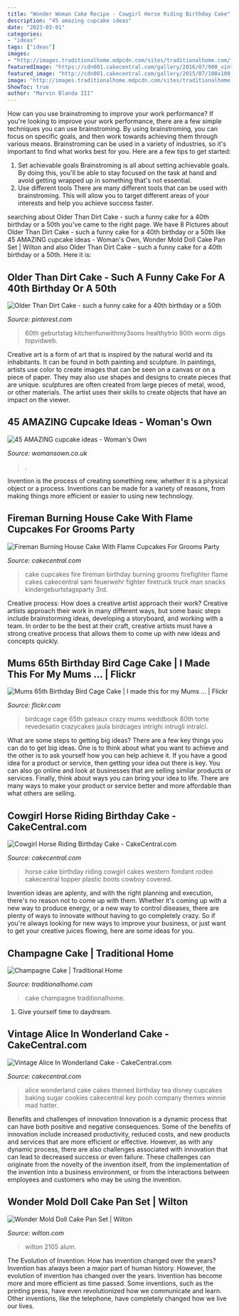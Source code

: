 ```yaml
---
title: "Wonder Woman Cake Recipe - Cowgirl Horse Riding Birthday Cake"
description: "45 amazing cupcake ideas"
date: "2023-03-01"
categories:
- "ideas"
tags: ["ideas"]
images:
- "http://images.traditionalhome.mdpcdn.com/sites/traditionalhome.com/files/styles/facebook_og_image/public/article/102736059_w.jpg?itok=m91jbWzl"
featuredImage: "https://cdn001.cakecentral.com/gallery/2016/07/900_vintage-alice-in-wonderland-cake-939616giQNg.jpg"
featured_image: "http://cdn001.cakecentral.com/gallery/2015/07/100x100_oKAEQiGzHj-cowgirl-horse-riding-birthday-cake.jpg"
image: "http://images.traditionalhome.mdpcdn.com/sites/traditionalhome.com/files/styles/facebook_og_image/public/article/102736059_w.jpg?itok=m91jbWzl"
ShowToc: true
author: "Marvin Blanda III"
---
```



How can you use brainstroming to improve your work performance?
If you're looking to improve your work performance, there are a few simple techniques you can use brainstroming. By using brainstroming, you can focus on specific goals, and then work towards achieving them through various means. Brainstroming can be used in a variety of industries, so it's important to find what works best for you. Here are a few tips to get started: 
1. Set achievable goals
Brainstroming is all about setting achievable goals. By doing this, you'll be able to stay focused on the task at hand and avoid getting wrapped up in something that's not essential. 
2. Use different tools
There are many different tools that can be used with brainstroming. This will allow you to target different areas of your interests and help you achieve success faster. 

	

		
searching about Older Than Dirt Cake - such a funny cake for a 40th birthday or a 50th you've came to the right page. We have 8 Pictures about Older Than Dirt Cake - such a funny cake for a 40th birthday or a 50th like 45 AMAZING cupcake ideas - Woman&#039;s Own, Wonder Mold Doll Cake Pan Set | Wilton and also Older Than Dirt Cake - such a funny cake for a 40th birthday or a 50th. Here it is:
		
    
## Older Than Dirt Cake - Such A Funny Cake For A 40th Birthday Or A 50th

<img loading=lazy src="https://i.pinimg.com/originals/0f/4b/b7/0f4bb720f5ace4597315222c5abbf660.jpg" onerror="this.onerror=null;this.src='https://tse1.mm.bing.net/th?id=OIP.N79PmxErVbZefHYTkhh1lgHaKB&amp;pid=15.1';" alt="Older Than Dirt Cake - such a funny cake for a 40th birthday or a 50th">

_Source: pinterest.com_

>60th geburtstag kitchenfunwithmy3sons healthytrio 90th worm digs topvidweb. 

	

Creative art is a form of art that is inspired by the natural world and its inhabitants. It can be found in both painting and sculpture. In paintings, artists use color to create images that can be seen on a canvas or on a piece of paper. They may also use shapes and designs to create pieces that are unique. sculptures are often created from large pieces of metal, wood, or other materials. The artist uses their skills to create objects that have an impact on the viewer.

    
## 45 AMAZING Cupcake Ideas - Woman&#039;s Own

<img loading=lazy src="https://keyassets-p2.timeincuk.net/wp/prod/wp-content/uploads/sites/32/2016/06/flower-pot-cupcakes.jpg" onerror="this.onerror=null;this.src='https://tse1.mm.bing.net/th?id=OIP.1ox2fUsH_cnMaZiBCBmgGQHaLH&amp;pid=15.1';" alt="45 AMAZING cupcake ideas - Woman&#039;s Own">

_Source: womansown.co.uk_

>. 

	

Invention is the process of creating something new, whether it is a physical object or a process. Inventions can be made for a variety of reasons, from making things more efficient or easier to using new technology. 

    
## Fireman Burning House Cake With Flame Cupcakes For Grooms Party

<img loading=lazy src="https://cdn001.cakecentral.com/gallery/2015/03/900_7700505jUc_fireman-burning-house-cake-with-flame-cupcakes-for-grooms-party.jpg" onerror="this.onerror=null;this.src='https://tse3.mm.bing.net/th?id=OIP.2D8dWg_IjDOdTslBQ2seqgHaLF&amp;pid=15.1';" alt="Fireman Burning House Cake With Flame Cupcakes For Grooms Party">

_Source: cakecentral.com_

>cake cupcakes fire fireman birthday burning grooms firefighter flame cakes cakecentral sam feuerwehr fighter firetruck truck man snacks kindergeburtstagsparty 3rd. 

	

Creative process: How does a creative artist approach their work?
Creative artists approach their work in many different ways, but some basic steps include brainstorming ideas, developing a storyboard, and working with a team. In order to be the best at their craft, creative artists must have a strong creative process that allows them to come up with new ideas and concepts quickly.

    
## Mums 65th Birthday Bird Cage Cake | I Made This For My Mums … | Flickr

<img loading=lazy src="https://c2.staticflickr.com/6/5212/5481829244_d9796c4b74_b.jpg" onerror="this.onerror=null;this.src='https://tse3.mm.bing.net/th?id=OIP.Ad02wYZjuebyjzuZyRJ6tgHaJ4&amp;pid=15.1';" alt="Mums 65th Birthday Bird Cage Cake | I made this for my Mums … | Flickr">

_Source: flickr.com_

>birdcage cage 65th gateaux crazy mums weddbook 80th torte revedesatin crazycakes jaula birdcages intrighi intrugli intralci. 

	

What are some steps to getting big ideas?
There are a few key things you can do to get big ideas. One is to think about what you want to achieve and the other is to ask yourself how you can help achieve it. If you have a good idea for a product or service, then getting your idea out there is key. You can also go online and look at businesses that are selling similar products or services. Finally, think about ways you can bring your idea to life. There are many ways to make your product or service better and more affordable than what others are selling.

    
## Cowgirl Horse Riding Birthday Cake - CakeCentral.com

<img loading=lazy src="http://cdn001.cakecentral.com/gallery/2015/07/100x100_oKAEQiGzHj-cowgirl-horse-riding-birthday-cake.jpg" onerror="this.onerror=null;this.src='https://tse4.mm.bing.net/th?id=OIP.o2c-soV7nVDHd526l7czRQHaLF&amp;pid=15.1';" alt="Cowgirl Horse Riding Birthday Cake - CakeCentral.com">

_Source: cakecentral.com_

>horse cake birthday riding cowgirl cakes western fondant rodeo cakecentral topper plastic boots cowboy covered. 

	

Invention ideas are aplenty, and with the right planning and execution, there's no reason not to come up with them. Whether it's coming up with a new way to produce energy, or a new way to control diseases, there are plenty of ways to innovate without having to go completely crazy. So if you're always looking for new ways to improve your business, or just want to get your creative juices flowing, here are some ideas for you.

    
## Champagne Cake | Traditional Home

<img loading=lazy src="http://images.traditionalhome.mdpcdn.com/sites/traditionalhome.com/files/styles/facebook_og_image/public/article/102736059_w.jpg?itok=m91jbWzl" onerror="this.onerror=null;this.src='https://tse3.mm.bing.net/th?id=OIP.sYakxxp65kXXikZPyebewgHaHa&amp;pid=15.1';" alt="Champagne Cake | Traditional Home">

_Source: traditionalhome.com_

>cake champagne traditionalhome. 

	

1. Give yourself time to daydream.

    
## Vintage Alice In Wonderland Cake - CakeCentral.com

<img loading=lazy src="https://cdn001.cakecentral.com/gallery/2016/07/900_vintage-alice-in-wonderland-cake-939616giQNg.jpg" onerror="this.onerror=null;this.src='https://tse3.mm.bing.net/th?id=OIP.Tr4T_LpXiBJoPUDh2EDEywHaKv&amp;pid=15.1';" alt="Vintage Alice In Wonderland Cake - CakeCentral.com">

_Source: cakecentral.com_

>alice wonderland cake cakes themed birthday tea disney cupcakes baking sugar cookies cakecentral key pooh company themes winnie mad hatter. 

	

Benefits and challenges of innovation
Innovation is a dynamic process that can have both positive and negative consequences. Some of the benefits of innovation include increased productivity, reduced costs, and new products and services that are more efficient or effective. However, as with any dynamic process, there are also challenges associated with innovation that can lead to decreased success or even failure. These challenges can originate from the novelty of the invention itself, from the implementation of the invention into a business environment, or from the interactions between employees and customers who may be using the invention.

    
## Wonder Mold Doll Cake Pan Set | Wilton

<img loading=lazy src="https://www.wilton.com/dw/image/v2/AAWA_PRD/on/demandware.static/-/Sites-wilton-product-master/default/dw609f1a4b/images/product/2105-565/2105-565-Wilton-Wonder-Mold-Doll-Cake-Pan-Set-L2.jpg?sw=1440&amp;sh=750&amp;sm=fit" onerror="this.onerror=null;this.src='https://tse2.mm.bing.net/th?id=OIP.rSy10EtW7_5K9XMtcAnblAHaHa&amp;pid=15.1';" alt="Wonder Mold Doll Cake Pan Set | Wilton">

_Source: wilton.com_

>wilton 2105 alum. 

	

The Evolution of Invention: How has invention changed over the years?
Invention has always been a major part of human history. However, the evolution of invention has changed over the years. Invention has become more and more efficient as time passed. Some inventions, such as the printing press, have even revolutionized how we communicate and learn. Other inventions, like the telephone, have completely changed how we live our lives.

